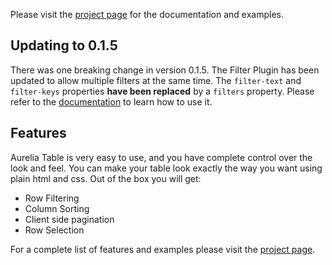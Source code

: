 Please visit the [project page](http://tochoromero.github.com/aurelia-table) for the documentation and examples.

## Updating to 0.1.5
There was one breaking change in version 0.1.5. 
The Filter Plugin has been updated to allow multiple filters at the same time. The ```filter-text``` and
```filter-keys``` properties <strong>have been replaced</strong> by a ```filters``` property.
Please refer to the [documentation](http://tochoromero.github.com/aurelia-table) to learn how to use it.

## Features
Aurelia Table is very easy to use, and you have complete control over the look and feel. You can make your table look exactly the way you want using plain html and css.
Out of the box you will get:
 - Row Filtering
 - Column Sorting
 - Client side pagination
 - Row Selection
 
For a complete list of features and examples please visit the [project page](http://tochoromero.github.com/aurelia-table).
